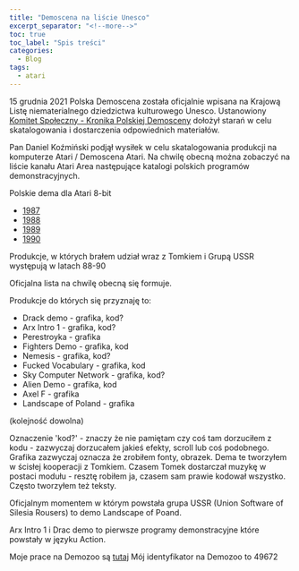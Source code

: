 ```yaml
---
title: "Demoscena na liście Unesco"
excerpt_separator: "<!--more-->"
toc: true
toc_label: "Spis treści"
categories:
  - Blog
tags:
  - atari
---
```


15 grudnia 2021 Polska Demoscena została oficjalnie wpisana na Krajową Listę niematerialnego dziedzictwa kulturowego Unesco.
Ustanowiony [Komitet Społeczny - Kronika Polskiej Demosceny](https://kskpd.pl/) dołożył starań w celu skatalogowania i dostarczenia odpowiednich materiałów.

Pan Daniel Koźmiński podjął wysiłek w celu skatalogowania produkcji na komputerze Atari / Demoscena Atari.
Na chwilę obecną można zobaczyć na liście kanału Atari Area następujące katalogi polskich programów demonstracyjnych.

Polskie dema dla Atari 8-bit
* [1987](https://www.youtube.com/playlist?list=PLwxQCRveKAwjou6lyq71yVwJcvlfnrysi)
* [1988](https://www.youtube.com/playlist?list=PLwxQCRveKAwgH6mof14BYYniMHX4d-JAV)
* [1989](https://www.youtube.com/playlist?list=PLwxQCRveKAwj_-sFVggU6CpDCDE5e8GNM)
* [1990](https://www.youtube.com/playlist?list=PLwxQCRveKAwjFMhIL0IJ8uSGU3DC-bO4b)

Produkcje, w których brałem udział wraz z Tomkiem i Grupą USSR występują w latach 88-90

Oficjalna lista na chwilę obecną się formuje.

Produkcje do których się przyznaję to:

* Drack demo - grafika, kod?
* Arx Intro 1 - grafika, kod?
* Perestroyka - grafika
* Fighters Demo - grafika, kod
* Nemesis - grafika, kod?
* Fucked Vocabulary - grafika, kod
* Sky Computer Network - grafika, kod?
* Alien Demo - grafika, kod
* Axel F - grafika
* Landscape of Poland - grafika

(kolejność dowolna)

Oznaczenie 'kod?' - znaczy że nie pamiętam czy coś tam dorzuciłem z kodu - zazwyczaj dorzucałem jakieś efekty, scroll lub coś podobnego. Grafika zazwyczaj oznacza że zrobiłem fonty, obrazek. Dema te tworzyłem w ścisłej kooperacji z Tomkiem. Czasem Tomek dostarczał muzykę w postaci modułu - resztę robiłem ja, czasem sam prawie kodował wszystko. Często tworzyłem też teksty.

Oficjalnym momentem w którym powstała grupa USSR (Union Software of Silesia Rousers) to demo Landscape of Poand.

Arx Intro 1 i Drac demo to pierwsze programy demonstracyjne które powstały w języku Action.

Moje prace na Demozoo są [tutaj](https://demozoo.org/sceners/49672/)
Mój identyfikator na Demozoo to 49672
